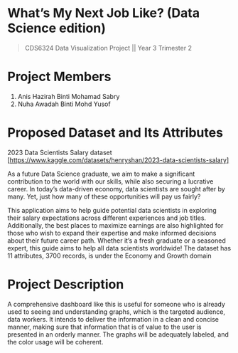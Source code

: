 # What’s My Next Job Like? (Data Science edition)
> CDS6324 Data Visualization Project || Year 3 Trimester 2

# Project Members
1. Anis Hazirah Binti Mohamad Sabry
2. Nuha Awadah Binti Mohd Yusof

# Proposed Dataset and Its Attributes
2023 Data Scientists Salary dataset [https://www.kaggle.com/datasets/henryshan/2023-data-scientists-salary]

As a future Data Science graduate, we aim to make a significant contribution to the world with our skills, while also securing a lucrative career. In today’s data-driven economy, data scientists are sought after by many. Yet, just how many of these opportunities will pay us fairly?

This application aims to help guide potential data scientists in exploring their salary expectations across different experiences and job titles. Additionally, the best places to maximize earnings are also highlighted for those who wish to expand their expertise and make informed decisions about their future career path. Whether it’s a fresh graduate or a seasoned expert, this guide aims to help all data scientists worldwide! 
The dataset has 11 attributes, 3700 records, is under the Economy and Growth domain

# Project Description
A comprehensive dashboard like this is useful for someone who is already used to seeing and understanding graphs, which is the targeted audience, data workers. It intends to deliver the information in a clean and concise manner, making sure that information that is of value to the user is presented in an orderly manner. The graphs will be adequately labeled, and the color usage will be coherent. 
